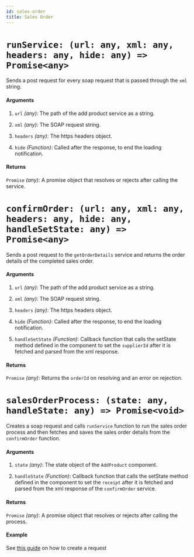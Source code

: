 ```yaml
---
id: sales-order
title: Sales Order
---
```


# `runService: (url: any, xml: any, headers: any, hide: any) => Promise<any>`

Sends a post request for every soap request that is passed through the `xml` string.

#### Arguments

1. `url` _(any)_: The path of the add product service as a string.

2. `xml` _(any)_: The SOAP request string.

3. `headers` _(any)_: The https headers object.

4. `hide` _(Function)_: Called after the response, to end the loading notification.

#### Returns

`Promise` _(any)_: A promise object that resolves or rejects after calling the service.

# `confirmOrder: (url: any, xml: any, headers: any, hide: any, handleSetState: any) => Promise<any>`

Sends a post request to the `getOrderDetails` service and returns the order details of the completed sales order.

#### Arguments

1. `url` _(any)_: The path of the add product service as a string.

2. `xml` _(any)_: The SOAP request string.

3. `headers` _(any)_: The https headers object.

4. `hide` _(Function)_: Called after the response, to end the loading notification.

5. `handleSetState` _(Function)_: Callback function that calls the setState method defined in the component to set the `supplierId` after it is fetched and parsed from the xml response.

#### Returns

`Promise` _(any)_: Returns the `orderId` on resolving and an error on rejection.

# `salesOrderProcess: (state: any, handleState: any) => Promise<void>`

Creates a soap request and calls `runService` function to run the sales order process and then fetches and saves the sales order details from the `confirmOrder` function.

#### Arguments

1. `state` _(any)_: The state object of the `AddProduct` component.

2. `handleState` _(Function)_: Callback function that calls the setState method defined in the component to set the `receipt` after it is fetched and parsed from the xml response of the `confirmOrder` service.

#### Returns

`Promise` _(any)_: A promise object that resolves or rejects after calling the process.

#### Example

See [this guide](../guides/adding-processes) on how to create a request

